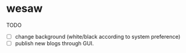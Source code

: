 # wesaw
TODO

- [ ] change background (white/black according to system preference)
- [ ] publish new blogs through GUI.
